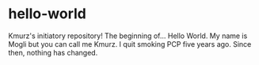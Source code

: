 # hello-world
Kmurz's initiatory repository!  The beginning of...
Hello World.  My name is Mogli but you can call me Kmurz.  I quit smoking PCP five years ago.  Since then, nothing has changed.  
